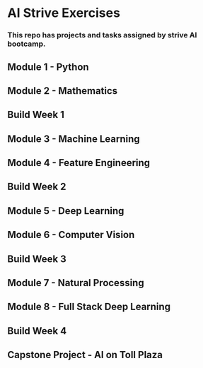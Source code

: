 # AI Strive Exercises
### This repo has projects and tasks assigned by strive AI bootcamp.
## Module 1 - Python
## Module 2 - Mathematics
## Build Week 1
## Module 3 - Machine Learning
## Module 4 - Feature Engineering
## Build Week 2
## Module 5 - Deep Learning
## Module 6 - Computer Vision
## Build Week 3
## Module 7 - Natural Processing
## Module 8 - Full Stack Deep Learning
## Build Week 4
## Capstone Project - AI on Toll Plaza

